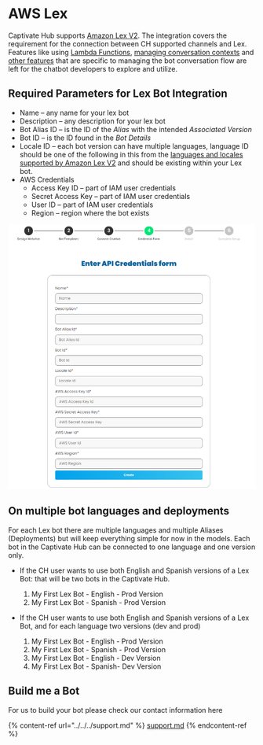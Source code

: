 # AWS Lex

Captivate Hub supports [Amazon Lex V2](https://docs.aws.amazon.com/lexv2/latest/dg/what-is.html). The integration covers the requirement for the connection between CH supported channels and Lex. Features like using [Lambda Functions](https://docs.aws.amazon.com/lexv2/latest/dg/lambda.html), [managing conversation contexts](https://docs.aws.amazon.com/lexv2/latest/dg/using-contexts.html) and [other features](https://docs.aws.amazon.com/lexv2/latest/dg/building-bots.html) that are specific to managing the bot conversation flow are left for the chatbot developers to explore and utilize.

## **Required Parameters for Lex Bot Integration**

* Name – any name for your lex bot
* Description – any description for your lex bot
* Bot Alias ID – is the ID of the _Alias_ with the intended _Associated Version_
* Bot ID – is the ID found in the _Bot Details_
* Locale ID – each bot version can have multiple languages, language ID should be one of the following in this from the [languages and locales supported by Amazon Lex V2](https://docs.aws.amazon.com/lexv2/latest/dg/how-languages.html?icmpid=docs\_console\_unmapped) and should be existing within your Lex bot.&#x20;
* AWS Credentials
  * Access Key ID – part of IAM user credentials
  * Secret Access Key – part of IAM user credentials
  * User ID – part of IAM user credentials
  * Region – region where the bot exists

![](<../../../.gitbook/assets/image (26).png>)

## On multiple bot  languages and deployments

For each Lex bot there are multiple languages and multiple Aliases (Deployments) but will keep everything simple for now in the models. Each bot in the Captivate Hub can be connected to one language and one version only.

*   If the CH user wants to use both English and Spanish versions of a Lex Bot: that will be two bots in the Captivate Hub.

    1. My First Lex Bot - English - Prod Version
    2. My First Lex Bot - Spanish - Prod Version


* If the CH user wants to use both English and Spanish versions of a Lex Bot, and for each language two versions (dev and prod)
  1. My First Lex Bot - English - Prod Version
  2. My First Lex Bot - Spanish - Prod Version
  3. My First Lex Bot - English - Dev Version
  4. My First Lex Bot - Spanish- Dev Version

## Build me a Bot

For us to build your bot please check our contact information here

{% content-ref url="../../../support.md" %}
[support.md](../../../support.md)
{% endcontent-ref %}
